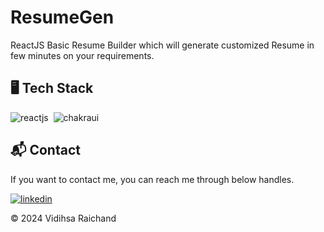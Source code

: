 # ResumeGen
ReactJS Basic Resume Builder which will generate customized Resume in few minutes on your requirements.

## 🖥️ Tech Stack

![reactjs](https://img.shields.io/badge/React-20232A?style=for-the-badge&logo=react&logoColor=61DAFB)&nbsp;
![chakraui](https://img.shields.io/badge/Chakra--UI-319795?style=for-the-badge&logo=chakra-ui&logoColor=white)&nbsp;

<h2>📬 Contact</h2>

If you want to contact me, you can reach me through below handles.

[![linkedin](https://img.shields.io/badge/LinkedIn-0077B5?style=for-the-badge&logo=linkedin&logoColor=white)](https://www.linkedin.com/in/vidisha-raichand-789011271/)

© 2024 Vidihsa Raichand

